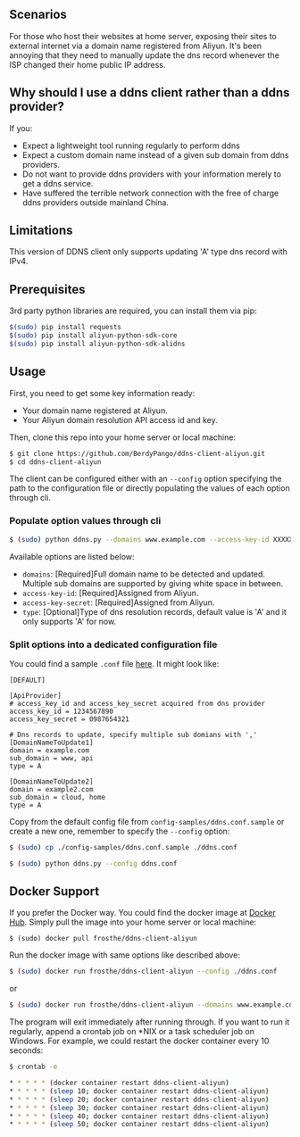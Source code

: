 ## Scenarios
For those who host their websites at home server, exposing their sites to external internet via a domain name registered from Aliyun. It's been annoying that they need to manually update the dns record whenever the ISP changed their home public IP address. 

## Why should I use a ddns client rather than a ddns provider?
If you:
- Expect a lightweight tool running regularly to perform ddns
- Expect a custom domain name instead of a given sub domain from ddns providers.
- Do not want to provide ddns providers with your information merely to get a ddns service.
- Have suffered the terrible network connection with the free of charge ddns providers outside mainland China.

## Limitations
This version of DDNS client only supports updating 'A' type dns record with IPv4.

## Prerequisites
3rd party python libraries are required, you can install them via pip:
``` bash
$(sudo) pip install requests
$(sudo) pip install aliyun-python-sdk-core
$(sudo) pip install aliyun-python-sdk-alidns
```

## Usage
First, you need to get some key information ready:
- Your domain name registered at Aliyun.
- Your Aliyun domain resolution API access id and key.

Then, clone this repo into your home server or local machine:
```bash
$ git clone https://github.com/BerdyPango/ddns-client-aliyun.git
$ cd ddns-client-aliyun
```
The client can be configured either with an `--config` option specifying the path to the configuration file or directly populating the values of each option through cli.

### Populate option values through cli
```bash
$ (sudo) python ddns.py --domains www.example.com --access-key-id XXXXXXXXX --access-key-secret XXXXXXXXXXXXX
```
Available options are listed below:
- `domains`: [Required]Full domain name to be detected and updated. Multiple sub domains are supported by giving white space in between. 
- `access-key-id`: [Required]Assigned from Aliyun. 
- `access-key-secret`: [Required]Assigned from Aliyun. 
- `type`: [Optional]Type of dns resolution records, default value is 'A' and it only supports 'A' for now.

### Split options into a dedicated configuration file
You could find a sample `.conf` file [here](https://github.com/BerdyPango/ddns-client-aliyun/blob/master/config-samples/ddns.conf.sample). It might look like:
```
[DEFAULT]

[ApiProvider]
# access_key_id and access_key_secret acquired from dns provider
access_key_id = 1234567890
access_key_secret = 0987654321

# Dns records to update, specify multiple sub domians with ','
[DomainNameToUpdate1]
domain = example.com
sub_domain = www, api
type = A

[DomainNameToUpdate2]
domain = example2.com
sub_domain = cloud, home
type = A
```
Copy from the default config file from `config-samples/ddns.conf.sample` or create a new one, remember to specify the `--config` option:
```bash
$ (sudo) cp ./config-samples/ddns.conf.sample ./ddns.conf

$ (sudo) python ddns.py --config ddns.conf
```

## Docker Support
If you prefer the Docker way. You could find the docker image at [Docker Hub](https://hub.docker.com/r/frosthe/ddns-client-aliyun). Simply pull the image into your home server or local machine:
```
$ (sudo) docker pull frosthe/ddns-client-aliyun
```
Run the docker image with same options like described above:
```bash
$ (sudo) docker run frosthe/ddns-client-aliyun --config ./ddns.conf
```
or
```bash
$ (sudo) docker run frosthe/ddns-client-aliyun --domains www.example.com --access-key-id XXXXXXXXX --access-key-secret XXXXXXXXXXXXX
```

The program will exit immediately after running through. If you want to run it regularly, append a crontab job on *NIX or a task scheduler job on Windows. For example, we could restart the docker container every 10 seconds:
```bash
$ crontab -e

* * * * * (docker container restart ddns-client-aliyun)
* * * * * (sleep 10; docker container restart ddns-client-aliyun)
* * * * * (sleep 20; docker container restart ddns-client-aliyun)
* * * * * (sleep 30; docker container restart ddns-client-aliyun)
* * * * * (sleep 40; docker container restart ddns-client-aliyun)
* * * * * (sleep 50; docker container restart ddns-client-aliyun)
```